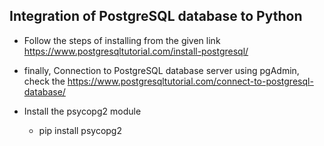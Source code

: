 Integration of PostgreSQL database to Python
---------

* Follow the steps of installing from the given link https://www.postgresqltutorial.com/install-postgresql/

* finally, Connection to PostgreSQL database server using pgAdmin, check the https://www.postgresqltutorial.com/connect-to-postgresql-database/

* Install the psycopg2 module
  * pip install psycopg2
  
